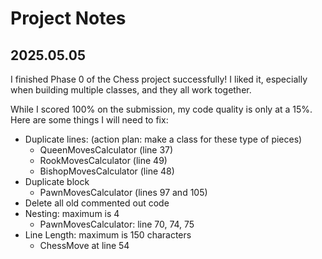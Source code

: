 # Project Notes

## 2025.05.05

I finished Phase 0 of the Chess project successfully! I liked it, especially when building multiple classes, and they all work together.

While I scored 100% on the submission, my code quality is only at a 15%. Here are some things I will need to fix:

- Duplicate lines: (action plan: make a class for these type of pieces)
    - QueenMovesCalculator (line 37)
    - RookMovesCalculator (line 49)
    - BishopMovesCalculator (line 48)
- Duplicate block
    - PawnMovesCalculator (lines 97 and 105)
- Delete all old commented out code
- Nesting: maximum is 4
    - PawnMovesCalculator: line 70, 74, 75
- Line Length: maximum is 150 characters
    - ChessMove at line 54
